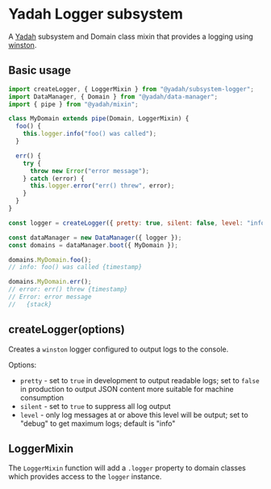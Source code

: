 # Yadah Logger subsystem

A [Yadah](https://www.npmjs.com/package/@yadah/yadah) subsystem and Domain class
mixin that provides a logging using [winston](https://www.npmjs.com/package/winston).

## Basic usage

```js
import createLogger, { LoggerMixin } from "@yadah/subsystem-logger";
import DataManager, { Domain } from "@yadah/data-manager";
import { pipe } from "@yadah/mixin";

class MyDomain extends pipe(Domain, LoggerMixin) {
  foo() {
    this.logger.info("foo() was called");
  }

  err() {
    try {
      throw new Error("error message");
    } catch (error) {
      this.logger.error("err() threw", error);
    }
  }
}

const logger = createLogger({ pretty: true, silent: false, level: "info" });

const dataManager = new DataManager({ logger });
const domains = dataManager.boot({ MyDomain });

domains.MyDomain.foo();
// info: foo() was called {timestamp}

domains.MyDomain.err();
// error: err() threw {timestamp}
// Error: error message
//   {stack}
```

## createLogger(options)

Creates a `winston` logger configured to output logs to the console.

Options:

- `pretty` - set to `true` in development to output readable logs; set to `false`
  in production to output JSON content more suitable for machine consumption
- `silent` - set to `true` to suppress all log output
- `level` - only log messages at or above this level will be output; set to
  "debug" to get maximum logs; default is "info"

## LoggerMixin

The `LoggerMixin` function will add a `.logger` property to domain classes which
provides access to the `logger` instance.

